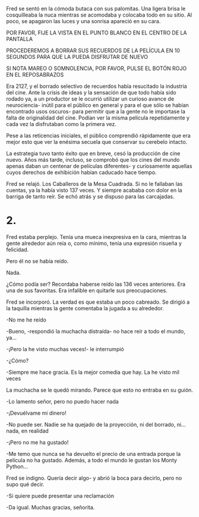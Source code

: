 Fred se sentó en la cómoda butaca con sus palomitas. Una ligera brisa le cosquilleaba la nuca mientras se acomodaba y colocaba todo en su sitio. Al poco, se apagaron las luces y una sonrisa apareció en su cara.

POR FAVOR, FIJE LA VISTA EN EL PUNTO BLANCO EN EL CENTRO DE LA PANTALLA

PROCEDEREMOS A BORRAR SUS RECUERDOS DE LA PELÍCULA EN 10 SEGUNDOS PARA QUE LA PUEDA DISFRUTAR DE NUEVO

SI NOTA MAREO O SOMNOLENCIA, POR FAVOR, PULSE EL BOTÓN ROJO EN EL REPOSABRAZOS

Era 2127, y el borrado selectivo de recuerdos había resucitado la industria del cine. Ante la crisis de ideas y la sensación de que todo había sido rodado ya, a un productor se le ocurrió utilizar un curioso avance de neurociencia- inútil para el público en general y para el que sólo se habían encontrado usos oscuros- para permitir que a la gente no le importase la falta de originalidad del cine. Podían ver la misma película repetidamente y cada vez la disfrutaban como la primera vez.

Pese a las reticencias iniciales, el público comprendió rápidamente que era mejor esto que ver la enésima secuela que conservar su cerebelo intacto.

La estrategia tuvo tanto éxito que en breve, cesó la producción de cine nuevo. Años más tarde, incluso, se comprobó que los cines del mundo apenas daban un centenar de películas diferentes- y curiosamente aquellas cuyos derechos de exhibición habían caducado hace tiempo.

Fred se relajó. Los Caballeros de la Mesa Cuadrada. Si no le fallaban las cuentas, ya la había visto 137 veces. Y siempre acababa con dolor en la barriga de tanto reír. Se echó atrás y se dispuso para las carcajadas.

# 2.

Fred estaba perplejo. Tenía una mueca inexpresiva en la cara, mientras la gente alrededor aún reía o, como mínimo, tenía una expresión risueña y felicidad.

Pero él no se había reído.

Nada.

¿Cómo podía ser? Recordaba haberse reído las 136 veces anteriores. Era una de sus favoritas. Era infalible en quitarle sus preocupaciones.

Fred se incorporó. La verdad es que estaba un poco cabreado. Se dirigió a la taquilla mientras la gente comentaba la jugada a su alrededor.

-No me he reído

-Bueno, -respondió la muchacha distraída- no hace reír a todo el mundo, ya...

-¡Pero la he visto muchas veces!- le interrumpió

-¿Cómo?

-Siempre me hace gracia. Es la mejor comedia que hay. La he visto mil veces

La muchacha se le quedó mirando. Parece que esto no entraba en su guión.

-Lo lamento señor, pero no puedo hacer nada

-¡Devuélvame mi dinero!

-No puede ser. Nadie se ha quejado de la proyección, ni del borrado, ni... nada, en realidad

-¡Pero no me ha gustado!

-Me temo que nunca se ha devuelto el precio de una entrada porque la película no ha gustado. Además, a todo el mundo le gustan los Monty Python...

Fred se indigno. Quería decir algo- y abrió la boca para decirlo, pero no supo qué decir.

-Si quiere puede presentar una reclamación

-Da igual. Muchas gracias, señorita.
